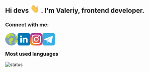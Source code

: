 ## Hi devs <img src="./assets/Hi.gif" width="29px"> . I'm Valeriy, frontend developer.

### Connect with me:

[<img align="left" alt="website" width="40px" height="40px" src="./assets/web-site.svg" />][website]
[<img align="left" alt="linkedin" width="40px" height="40px" src="./assets/linkedin.svg" />][linkedin]
[<img align="left" alt="instagram" width="40px" height="40px" src="./assets/instagram.svg" />][instagram]
[<img align="left" alt="telegram" width="40px" height="40px" src="./assets/telegram.svg" />][telegram]

[website]: https://valeriy-yeroshenko.web.app
[linkedin]: https://www.linkedin.com/in/yeroshenko/
[instagram]: https://www.instagram.com/yeroshenko_/
[telegram]: https://t.me/young_esthate

<br />
<br />

### Most used languages
<img align="left" alt="status" display="block" src="https://github-readme-stats.vercel.app/api/top-langs/?username=Yeroshenko&layout=compact" />


<br />
<br />
<br />
<br />

<br />
<br />
<br />
<br />

<!-- ### Skills:
<code><img alt="HTML5" width="40px" src="https://image.flaticon.com/icons/svg/226/226269.svg" /></code>
<code><img alt="PugJS (Jade)" width="40px" src="https://cdn.worldvectorlogo.com/logos/pug.svg" /></code>
<code><img alt="CSS" width="40px" src="https://image.flaticon.com/icons/svg/732/732190.svg" /></code>
<code><img alt="Sass" width="40px" src="https://cdn.worldvectorlogo.com/logos/sass-1.svg" /></code>
<code><img alt="JavaScript" width="40px" src="https://cdn.worldvectorlogo.com/logos/javascript.svg" /></code>
<code><img alt="TypeScript" width="40px" src="https://cdn.worldvectorlogo.com/logos/typescript.svg" /></code>
<code><img alt="React" width="40px" src="https://cdn.worldvectorlogo.com/logos/react.svg" /></code>
<code><img alt="Redux" width="40px" src="https://cdn.worldvectorlogo.com/logos/redux.svg" /></code>
<code><img alt="Gatsby" width="40px" src="https://cdn.worldvectorlogo.com/logos/gatsby.svg" /></code>
<code><img alt="Graphql" width="40px" src="https://cdn.worldvectorlogo.com/logos/graphql.svg" /></code>
<code><img alt="Firebase" width="40px" src="https://cdn.worldvectorlogo.com/logos/firebase-1.svg" /></code>
<code><img alt="NodeJs" width="40px" src="https://cdn.worldvectorlogo.com/logos/nodejs-icon.svg" /></code>
<code><img alt="Wordpress" width="40px" src="https://cdn.worldvectorlogo.com/logos/wordpress-icon-1.svg" /></code>
<code><img alt="Git" width="40px" src="https://cdn.worldvectorlogo.com/logos/git-icon.svg" /></code>
<code><img alt="Figma" width="40px" height="40px" src="https://cdn.worldvectorlogo.com/logos/figma-1.svg" /></code>
<code><img alt="Photoshop" width="40px" src="https://cdn.worldvectorlogo.com/logos/photoshop-cc.svg" /></code> -->
